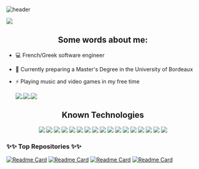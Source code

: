 ![header](https://user-images.githubusercontent.com/44172223/149630101-e04302a2-fd87-48dd-85eb-b3280d417f83.png)

![](https://komarev.com/ghpvc/?username=VernonRoche&color=brightgreen)
<h2 align="center"> Some words about me: </h2>

* 💻 French/Greek software engineer
* 💬 Currently preparing a Master's Degree in the University of Bordeaux
* ⚡ Playing music and video games in my free time


    
    <div class="row">
  <a href="https://github.com/anuraghazra/convoychat">
      <img align="center" src="https://github-readme-stats.vercel.app/api/top-langs/?username=VernonRoche&langs_count=7&theme=buefy&exclude_repo=Python-ML,Solr-Template" />
    </a>
  <a href="https://github.com/anuraghazra/github-readme-stats">
      <img align="center" src="https://github-readme-streak-stats.herokuapp.com/?user=VernonRoche&theme=buefy" />
    </a>
    <a href="https://github.com/anuraghazra/github-readme-stats">
     <img  align="center" src="https://github-readme-stats.vercel.app/api?username=VernonRoche&hide=prs,issues,contribs&count_private=true&show_icons=true&theme=buefy" />
    </a>
    
    </div>
    

<h2 align="center">Known Technologies </h2>
<p align="center">
 <img src="https://img.shields.io/badge/C-00599C?style=flat-square&logo=c&logoColor=white"/>
<img src="https://img.shields.io/badge/-java-red?style=flat-square&logo=java"/>
<img src="https://img.shields.io/badge/-Python-yellow?style=flat-square&logo=python"/>
  <img src="https://img.shields.io/badge/-Machine_Learning-green?style=flat-square&logo=tensorflow"/>
<img src="https://badgen.net/badge/-/TypeScript?icon=typescript&label&labelColor=blue&color=555555"/>
<img src="https://img.shields.io/badge/-HTML5-E34F26?style=flat-square&logo=html5&logoColor=white"/>
<img src="https://img.shields.io/badge/-CSS3-1572B6?style=flat-square&logo=css3"/>
<img src="https://img.shields.io/badge/-JavaScript-black?style=flat-square&logo=javascript"/>
  <img src="https://img.shields.io/badge/-PHP-purple?style=flat-square&logo=phpstorm"/>
<img src="https://img.shields.io/badge/-Nodejs-black?style=flat-square&logo=Node.js"/>
  <img src="https://img.shields.io/badge/-Vue-green?style=flat-square&logo=Vue"/>
<img src="https://img.shields.io/badge/-MongoDB-black?style=flat-square&logo=mongodb"/>
<img src="https://img.shields.io/badge/-MySQL-yellow?style=flat-square&logo=mysql"/>
<img src="https://img.shields.io/badge/-Solr-orange?style=flat-square&logo=apache-solr"/>
<img src="https://img.shields.io/badge/-Git-black?style=flat-square&logo=git"/>
<img src="https://img.shields.io/badge/-GitHub-black?style=flat-square&logo=github"/>
  <img src="https://img.shields.io/badge/-Scaleway-blueviolet?style=flat-square&logo=Scaleway"/>
</p>


### ✨✨ Top Repositories ✨✨

[![Readme Card](https://github-readme-stats.vercel.app/api/pin/?username=VernonRoche&theme=buefy&repo=Desert-Fox)](https://github.com/VernonRoche/Desert-Fox)
[![Readme Card](https://github-readme-stats.vercel.app/api/pin/?username=VernonRoche&theme=buefy&repo=Nachos)](https://github.com/VernonRoche/Nachos)
[![Readme Card](https://github-readme-stats.vercel.app/api/pin/?username=VernonRoche&theme=buefy&repo=Solr-Template)](https://github.com/VernonRoche/Solr-Template)
[![Readme Card](https://github-readme-stats.vercel.app/api/pin/?username=VernonRoche&theme=buefy&repo=Crypto-Dev-Web)](https://github.com/VernonRoche/Crypto-Dev-Web)

